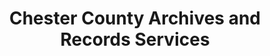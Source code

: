 ---
layout: repo
title: "Chester County Archives and Records Services"
id: 15527
permalink: repos/15527/
---